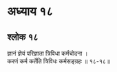 # अध्याय १८

## श्लोक १८

ज्ञानं ज्ञेयं परिज्ञाता त्रिविधा कर्मचोदना ।<br>करणं कर्म कर्तेति त्रिविधः कर्मसङ्ग्रहः ॥ १८-१८॥<br><br>

